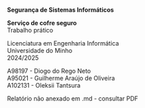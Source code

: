 **Segurança de Sistemas Informáticos**

**Serviço de cofre seguro**  
Trabalho prático

Licenciatura em Engenharia Informática  
Universidade do Minho   
2024/2025

 

A98197 \- Diogo do Rego Neto  
A95021 \- Guilherme Araújo de Oliveira  
A102131 \- Oleksii Tantsura  


Relatório não anexado em .md - consultar PDF